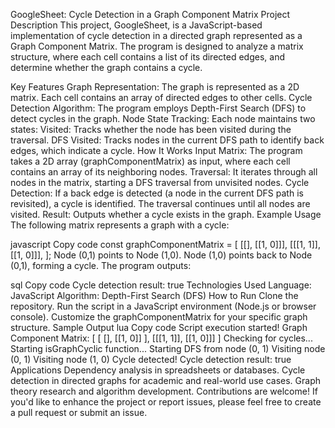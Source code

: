 GoogleSheet: Cycle Detection in a Graph Component Matrix
Project Description
This project, GoogleSheet, is a JavaScript-based implementation of cycle detection in a directed graph represented as a Graph Component Matrix. The program is designed to analyze a matrix structure, where each cell contains a list of its directed edges, and determine whether the graph contains a cycle.

Key Features
Graph Representation: The graph is represented as a 2D matrix. Each cell contains an array of directed edges to other cells.
Cycle Detection Algorithm: The program employs Depth-First Search (DFS) to detect cycles in the graph.
Node State Tracking: Each node maintains two states:
Visited: Tracks whether the node has been visited during the traversal.
DFS Visited: Tracks nodes in the current DFS path to identify back edges, which indicate a cycle.
How It Works
Input Matrix: The program takes a 2D array (graphComponentMatrix) as input, where each cell contains an array of its neighboring nodes.
Traversal: It iterates through all nodes in the matrix, starting a DFS traversal from unvisited nodes.
Cycle Detection:
If a back edge is detected (a node in the current DFS path is revisited), a cycle is identified.
The traversal continues until all nodes are visited.
Result: Outputs whether a cycle exists in the graph.
Example Usage
The following matrix represents a graph with a cycle:

javascript
Copy code
const graphComponentMatrix = [
  [[], [[1, 0]]],
  [[[1, 1]], [[1, 0]]],
];
Node (0,1) points to Node (1,0).
Node (1,0) points back to Node (0,1), forming a cycle.
The program outputs:

sql
Copy code
Cycle detection result: true
Technologies Used
Language: JavaScript
Algorithm: Depth-First Search (DFS)
How to Run
Clone the repository.
Run the script in a JavaScript environment (Node.js or browser console).
Customize the graphComponentMatrix for your specific graph structure.
Sample Output
lua
Copy code
Script execution started!
Graph Component Matrix: [ [ [], [[1, 0]] ], [[[1, 1]], [[1, 0]]] ]
Checking for cycles...
Starting isGraphCyclic function...
Starting DFS from node (0, 1)
Visiting node (0, 1)
Visiting node (1, 0)
Cycle detected!
Cycle detection result: true
Applications
Dependency analysis in spreadsheets or databases.
Cycle detection in directed graphs for academic and real-world use cases.
Graph theory research and algorithm development.
Contributions are welcome! If you'd like to enhance the project or report issues, please feel free to create a pull request or submit an issue.